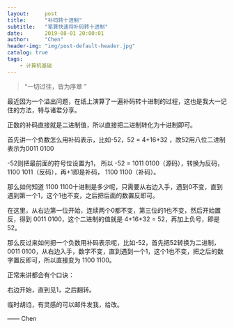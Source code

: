 ```yaml
---
layout:     post
title:      "补码转十进制"
subtitle:   "笔算快速将补码转十进制"
date:       2019-08-01 20:00:01
author:     "Chen"
header-img: "img/post-default-header.jpg"
catalog: true
tags:
    - 计算机基础
---
```


> “一切过往，皆为序章 ”



最近因为一个溢出问题，在纸上演算了一遍补码转十进制的过程，这也是我大一记住的方法，特与诸君分享。

正数的补码直接就是二进制值，所以直接把二进制转化为十进制即可。

首先讲一个负数怎么用补码表示，比如-52，52 = 4+16+32 ，故52用八位二进制表示为0011 0100

-52则把最前面的符号位设置为1， 所以 -52 = 1011 0100（源码），转换为反码，1100 1011（反码），再+1即是补码， 1100 1100（补码）。

那么如何知道 1100 1100十进制是多少呢，只需要从右边入手，遇到0不变，直到遇到第一个1，这个1也不变，之后把后面的数置反即可。

在这里，从右边第一位开始，连续两个0都不变，第三位的1也不变，然后开始置反，得到 0011 0100，这个二进制的值就是 4+16+32 = 52，再加上负号，即是52。

那么反过来如何把一个负数用补码表示呢，比如-52，首先把52转换为二进制，0011 0100，从右边入手，数字不变，直到遇到一个1，这个1也不变，把之后的数字置反即可，所以直接变为 1100 1100。

正常来讲都会有个口诀：

右边开始，直到见1，之后翻转。

临时胡诌，有灵感的可以邮件发我，给改。



—— Chen


